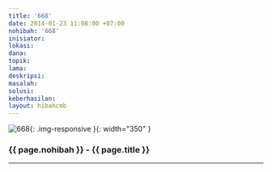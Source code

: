 ```yaml
---
title: '668'
date: 2014-01-23 11:08:00 +07:00
nohibah: '668'
inisiator: 
lokasi: 
dana: 
topik: 
lama: 
deskripsi: 
masalah: 
solusi: 
keberhasilan: 
layout: hibahcmb
---
```


![668](/static/img/hibahcmb/668.png){: .img-responsive }{: width="350" }

### {{ page.nohibah }} - {{ page.title }}

---
